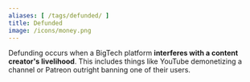 ```yaml
---
aliases: [ /tags/defunded/ ]
title: Defunded
image: /icons/money.png
---
```


Defunding occurs when a BigTech platform **interferes with a content creator's
livelihood**. This includes things like YouTube demonetizing a channel or
Patreon outright banning one of their users.
